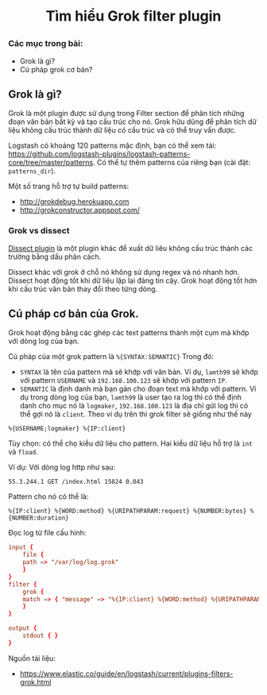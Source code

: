 # <p align=center> Tìm hiểu Grok filter plugin</p>
### Các mục trong bài:
- Grok là gì?
- Cú pháp grok cơ bản?


## Grok là gì?

Grok là một plugin được sử dụng trong Filter section để phân tích những đoạn văn bản bất kỳ và tạo cấu trúc cho nó.
Grok hữu dũng để phân tích dữ liệu không cấu trúc thành dữ liệu có cấu trúc và có thể truy vấn được. 

Logstash có khoảng 120 patterns mặc định, bạn có thể xem tài: https://github.com/logstash-plugins/logstash-patterns-core/tree/master/patterns. Có thể tự thêm patterns của riêng bạn (cài đặt: `patterns_dir`).

Một số trang hỗ trợ tự build patterns:
- http://grokdebug.herokuapp.com 
- http://grokconstructor.appspot.com/

### Grok vs dissect

[Dissect plugin](https://www.elastic.co/guide/en/logstash/7.6/plugins-filters-dissect.html) là một plugin khác để xuất dữ liêu không cấu trúc thành các trường bằng dấu phân cách.

Dissect khác với grok ở chỗ nó không sử dụng regex và nó nhanh hơn. Dissect hoạt động tốt khi dữ liệu lặp lại đáng tin cậy. Grok hoạt động tốt hơn khi cấu trúc văn bản thay đổi theo từng dòng.


## Cú pháp cơ bản của Grok.

Grok hoạt động bằng các ghép các text patterns thành một cụm mà khớp với dòng log của bạn.

Cú pháp của một grok pattern là `%{SYNTAX:SEMANTIC}`
Trong đó:
- `SYNTAX` là tên của pattern mà sẽ khớp với văn bản. Ví dụ, `lamth99` sẽ khớp với pattern `USERNAME` và `192.168.100.123` sẽ khớp với pattern `IP`.
- `SEMANTIC` là định danh mà bạn gán cho đoạn text mà khớp với pattern. Ví dụ trong dòng log của bạn, `lamth99` là user tạo ra log thì có thể định danh cho mục nó là `logmaker`, `192.168.100.123` là địa chỉ gửi log thì có thể gợi nó là `client`.
Theo ví dụ trên thì grok filter sẽ giống như thế này
```
%{USERNAME;logmaker} %{IP:client}
```
Tùy chọn: có thể chọ kiểu dữ liệu cho pattern. Hai kiểu dữ liệu hỗ trợ là `int` và `fload`.

Ví dụ: 
Với dòng log http như sau:
```
55.3.244.1 GET /index.html 15824 0.043
```
Pattern cho nó có thể là:
```
%{IP:client} %{WORD:method} %{URIPATHPARAM:request} %{NUMBER:bytes} %{NUMBER:duration}
```
Đọc log từ file cấu hình:
```conf
input {
    file {
    path => "/var/log/log.grok"
    }
}
filter {
    grok {
    match => { "message" => "%{IP:client} %{WORD:method} %{URIPATHPARAM:request} %{NUMBER:bytes} %{NUMBER:duration}" }
    }
}

output {
    stdout { }
}
```


























Nguồn tài liệu:
- https://www.elastic.co/guide/en/logstash/current/plugins-filters-grok.html